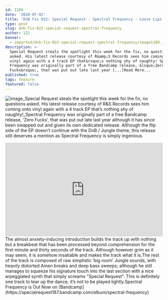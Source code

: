 ```yaml
---
id: 1189
date: '2020-07-02'
title: 'DnB Fix 022: Special Request - Spectral Frequency - Loose Lips'
type: post
slug: dnb-fix-022-special-request-spectral-frequency
author: 122
banner:
  - imported/dnb-fix-022-special-request-spectral-frequency/image1189.jpeg
description: >-
  Special Request steals the spotlight this week for the fix, no questions
  asked. His latest release courtesy of R&amp;S Records sees him coming onto
  vinyl again with a 4 track EP that&rsquo;s nothing shy of naughty! Spectral
  Frequency was originally part of a free Bandcamp release, &lsquo;Zero
  Fucks&rsquo;, that was put out late last year [...]Read More...
published: true
tags: feature
featured: false
---
```

![image](../imported/dnb-fix-022-special-request-spectral-frequency/image1189.jpeg)_Special Request steals the spotlight this week for the fix, no questions asked. His latest release courtesy of R&S Records sees him coming onto vinyl again with a 4 track EP that’s nothing shy of naughty!_Spectral Frequency was originally part of a free Bandcamp release, ‘Zero Fucks’, that was put out late last year although it has since been swapped out and given its own dedicated release. Although the flip side of the EP doesn’t continue with the DnB / Jungle theme, this release still deserves a mention as Spectral Frequency is simply ingenious.

<iframe width='100%' height='300' scrolling='no' frameborder='no' allow='autoplay' src='https://www.youtube.com/embed/xvTxyFmoNVY'></iframe>The almost anxiety-inducing introduction builds the track up with nothing but a breakbeat that has been processed beyond comprehension for the first minute and thirty seconds of the track. Although however grim as it may seem, it is somehow insatiable and makes the track what it is.The rest of the track is composed of raw simplistic ‘big room’ Jungle sounds, with heavily distorted Amen breaks and deep bass sweeps; although he still manages to squeeze his signature touch into the last section with a nice arpeggiated synth that simply screams "Special Request". This is definitely one track to tear up the dance, it’s not to be played lightly.Spectral Frequency is Out Now on [Bandcamp](https://specialrequest187.bandcamp.com/album/spectral-frequency)